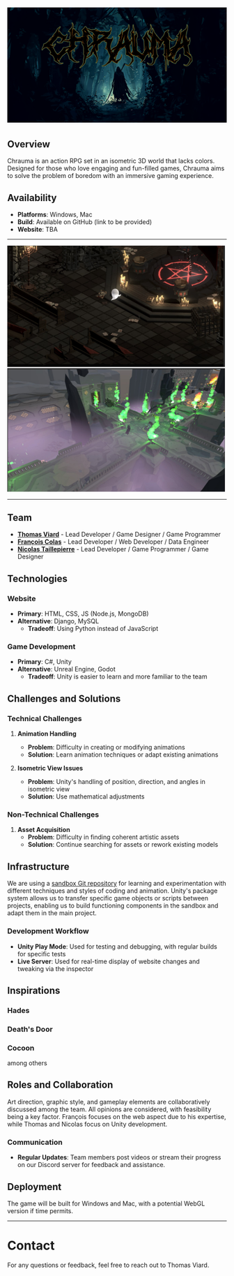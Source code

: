 # ![Chrauma](Media/chrauma.png)

## Overview
Chrauma is an action RPG set in an isometric 3D world that lacks colors. Designed for those who love engaging and fun-filled games, Chrauma aims to solve the problem of boredom with an immersive gaming experience.

## Availability
- **Platforms**: Windows, Mac
- **Build**: Available on GitHub (link to be provided)
- **Website**: TBA

-----
<p>
  <img src="Media/capture1.jpg" width="500px"/>
  <img src="Media/capture2.jpg" width="500px"/>
</p>

-----

## Team
- [**Thomas Viard**](https://github.com/ThomasVrd11) - Lead Developer / Game Designer / Game Programmer
- [**François Colas**](https://github.com/fgmcolas) - Lead Developer / Web Developer / Data Engineer
- [**Nicolas Taillepierre**](https://github.com/TaillepierreN) - Lead Developer / Game Programmer / Game Designer

## Technologies
### Website
- **Primary**: HTML, CSS, JS (Node.js, MongoDB)
- **Alternative**: Django, MySQL
  - **Tradeoff**: Using Python instead of JavaScript

### Game Development
- **Primary**: C#, Unity
- **Alternative**: Unreal Engine, Godot
  - **Tradeoff**: Unity is easier to learn and more familiar to the team

## Challenges and Solutions
### Technical Challenges
1. **Animation Handling**
   - **Problem**: Difficulty in creating or modifying animations
   - **Solution**: Learn animation techniques or adapt existing animations

2. **Isometric View Issues**
   - **Problem**: Unity's handling of position, direction, and angles in isometric view
   - **Solution**: Use mathematical adjustments

### Non-Technical Challenges
1. **Asset Acquisition**
   - **Problem**: Difficulty in finding coherent artistic assets
   - **Solution**: Continue searching for assets or rework existing models

## Infrastructure
We are using a [sandbox Git repository](https://github.com/ThomasVrd11/SandBox_Portfolio) for learning and experimentation with different techniques and styles of coding and animation. Unity's package system allows us to transfer specific game objects or scripts between projects, enabling us to build functioning components in the sandbox and adapt them in the main project.

### Development Workflow
- **Unity Play Mode**: Used for testing and debugging, with regular builds for specific tests
- **Live Server**: Used for real-time display of website changes and tweaking via the inspector

## Inspirations
### Hades
### Death's Door
### Cocoon
among others

## Roles and Collaboration
Art direction, graphic style, and gameplay elements are collaboratively discussed among the team. All opinions are considered, with feasibility being a key factor. François focuses on the web aspect due to his expertise, while Thomas and Nicolas focus on Unity development.

### Communication
- **Regular Updates**: Team members post videos or stream their progress on our Discord server for feedback and assistance.

## Deployment
The game will be built for Windows and Mac, with a potential WebGL version if time permits.

---


# Contact
For any questions or feedback, feel free to reach out to Thomas Viard.
